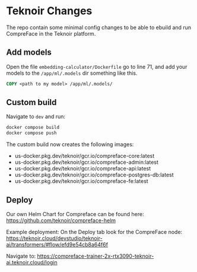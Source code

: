 # Teknoir Changes

The repo contain some minimal config changes to be able to ebuild and run CompreFace in the Teknoir platform.

## Add models

Open the file `embedding-calculator/Dockerfile` go to line 71, and add your models to the `/app/ml/.models` dir something like this.
```Dockerfile
COPY <path to my model> /app/ml/.models/
```

## Custom build

Navigate to `dev` and run:
```bash
docker compose build
docker compose push
```

The custom build now creates the following images:
* us-docker.pkg.dev/teknoir/gcr.io/compreface-core:latest
* us-docker.pkg.dev/teknoir/gcr.io/compreface-admin:latest
* us-docker.pkg.dev/teknoir/gcr.io/compreface-api:latest
* us-docker.pkg.dev/teknoir/gcr.io/compreface-postgres-db:latest
* us-docker.pkg.dev/teknoir/gcr.io/compreface-fe:latest

## Deploy
Our own Helm Chart for Compreface can be found here:
https://github.com/teknoir/compreface-helm


Example deployment:
On the Deploy tab look for the CompreFace node:
https://teknoir.cloud/devstudio/teknoir-ai/transformers/#flow/efd9e54cb8a64f6f

Navigate to:
https://compreface-trainer-2x-rtx3090-teknoir-ai.teknoir.cloud/login